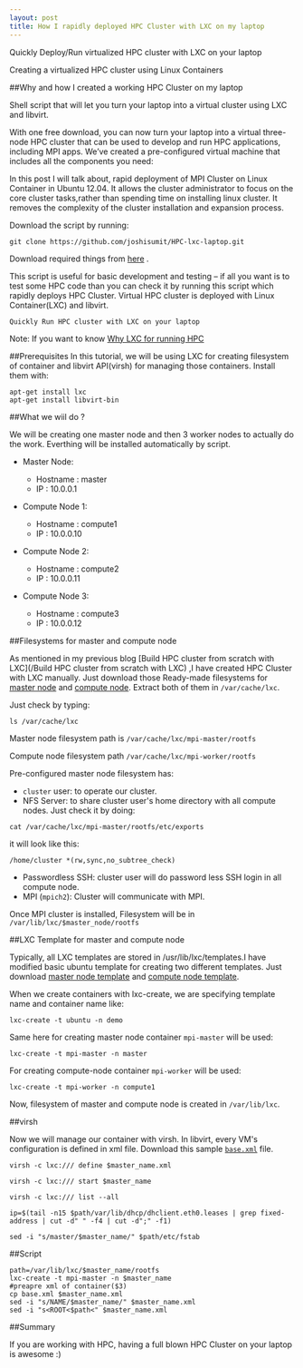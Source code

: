 ```yaml
---
layout: post
title: How I rapidly deployed HPC Cluster with LXC on my laptop
---
```


Quickly Deploy/Run virtualized HPC cluster with LXC on your laptop

Creating a virtualized HPC cluster using Linux Containers

##Why and how I created a working HPC Cluster on my laptop

Shell script that will let you turn your laptop into a virtual cluster using LXC and libvirt.

With one free download, you can now turn your laptop into a virtual three-node HPC cluster that can be used to develop and run HPC applications, including MPI apps. We’ve created a pre-configured virtual machine that includes all the components you need:

In this post I will talk about, rapid deployment of MPI Cluster on Linux Container in Ubuntu 12.04. It allows the cluster administrator to focus on the core cluster tasks,rather than spending time on installing linux cluster. It removes the complexity of the cluster installation and expansion process.

Download the script by running:

    git clone https://github.com/joshisumit/HPC-lxc-laptop.git

Download required things from [here](https://drive.google.com/folderview?id=0B6LOfkglrOq9fnJ3dkpINUFOaTYySVRHOHhYMUFBcDVfcHlWMWZiUzRBbVh3ZkVtU3VmUzA&usp=sharing) .
    

This script is useful for basic development and testing – if all you want is to test 
some HPC code than you can check it by running this script which rapidly deploys HPC Cluster.
Virtual HPC cluster is deployed with Linux Container(LXC) and libvirt.

`Quickly Run HPC cluster with LXC on your laptop`

Note:
If you want to know [Why LXC for running HPC](/why_lxc_for_hpc) 

##Prerequisites
In this tutorial, we will be using LXC for creating filesystem of container and libvirt API(virsh) for managing those containers.
Install them with:

    apt-get install lxc
    apt-get install libvirt-bin

##What we wiil do ?

We will be creating one master node and then 3 worker nodes to actually do the work.
Everthing will be installed automatically by script.

- Master Node:
  - Hostname : master
  - IP : 10.0.0.1

- Compute Node 1:
  - Hostname : compute1
  - IP : 10.0.0.10

- Compute Node 2:
  - Hostname : compute2
  - IP : 10.0.0.11

- Compute Node 3:
  - Hostname : compute3
  - IP : 10.0.0.12


##Filesystems for master and compute node

As mentioned in my previous blog [Build HPC cluster from scratch with LXC](/Build HPC cluster from scratch with LXC) ,I have created HPC Cluster with LXC manually. Just download those Ready-made filesystems for [master node](/mpi-master-fs) and [compute node](/mpi-compute-fs). Extract both of them in `/var/cache/lxc`.

Just check by typing:

`ls /var/cache/lxc` 

Master node filesystem path is `/var/cache/lxc/mpi-master/rootfs`

Compute node filesystem path `/var/cache/lxc/mpi-worker/rootfs`

Pre-configured master node filesystem has:

- `cluster` user: to operate our cluster.
- NFS Server: to share cluster user's home directory with all compute nodes.
Just check it by doing:

`cat /var/cache/lxc/mpi-master/rootfs/etc/exports` 

it will look like this:

`/home/cluster *(rw,sync,no_subtree_check)`

- Passwordless SSH: cluster user will do password less SSH login in all compute node.
- MPI (`mpich2`): Cluster will communicate with MPI.


Once MPI cluster is installed, Filesystem will be in `/var/lib/lxc/$master_node/rootfs`


##LXC Template for master and compute node

Typically, all LXC templates are stored in /usr/lib/lxc/templates.I have modified basic ubuntu template for creating two different templates. Just download [master node template](/mpi-master-template) and [compute node template](mpi-worker-template).

When we create containers with lxc-create, we are specifying template name and container name like:

`lxc-create -t ubuntu -n demo`

Same here for creating master node container `mpi-master` will be used:

`lxc-create -t mpi-master -n master`

For creating compute-node container `mpi-worker` will be used:

`lxc-create -t mpi-worker -n compute1`

Now, filesystem of master and compute node is created in `/var/lib/lxc`.

##virsh

Now we will manage our container with virsh. In libvirt, every VM's configuration is defined in xml file. Download this sample [`base.xml`](/base_xml) file.



`virsh -c lxc:/// define $master_name.xml`

`virsh -c lxc:/// start $master_name`

`virsh -c lxc:/// list --all`

`ip=$(tail -n15 $path/var/lib/dhcp/dhclient.eth0.leases | grep fixed-address | cut -d" " -f4 | cut -d";" -f1)`




`sed -i "s/master/$master_name/" $path/etc/fstab`

##Script

    path=/var/lib/lxc/$master_name/rootfs
    lxc-create -t mpi-master -n $master_name
    #preapre xml of container($3)
    cp base.xml $master_name.xml
    sed -i "s/NAME/$master_name/" $master_name.xml
    sed -i "s<ROOT<$path<" $master_name.xml




##Summary

If you are working with HPC, having a full blown HPC Cluster on your laptop is awesome :)
